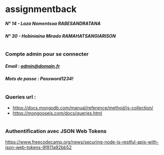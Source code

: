 # assignmentback

##### N° 14 - Laza Nomentsoa RABESANDRATANA
##### N° 30 - Hobiniaina Mirado RAMAHATSANGIARISON

#

### Compte admin pour se connecter
##### Email : admin@domain.fr
##### Mots de passe : Password1234!

#

### Queries url :  
- https://docs.mongodb.com/manual/reference/method/js-collection/
- https://mongoosejs.com/docs/queries.html

#

### Authentification avec JSON Web Tokens
https://www.freecodecamp.org/news/securing-node-js-restful-apis-with-json-web-tokens-9f811a92bb52
